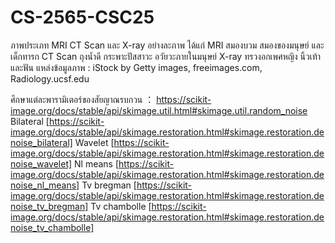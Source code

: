 # CS-2565-CSC25

ภาพประเภท MRI CT Scan และ X-ray อย่างละภาพ ได้แก่ MRI สมองบวม สมองของมนุษย์ และเด็กทารก CT Scan  ถุงน้ำดี กระพาะปัสสาวะ อวัยวะภายในมนุษย์ X-ray ทรวงอกเพศหญิง นิ้วเท้า และฟัน
แหล่งข้อมูลภาพ : iStock by Getty images, freeimages.com, Radiology.ucsf.edu

ศึกษาแต่ละพารามิเตอร์ของสัยญาณรบกวน ： https://scikit-image.org/docs/stable/api/skimage.util.html#skimage.util.random_noise
Bilateral [https://scikit-image.org/docs/stable/api/skimage.restoration.html#skimage.restoration.denoise_bilateral]
Wavelet [https://scikit-image.org/docs/stable/api/skimage.restoration.html#skimage.restoration.denoise_wavelet]
Nl means [https://scikit-image.org/docs/stable/api/skimage.restoration.html#skimage.restoration.denoise_nl_means]
Tv bregman [https://scikit-image.org/docs/stable/api/skimage.restoration.html#skimage.restoration.denoise_tv_bregman]
Tv chambolle [https://scikit-image.org/docs/stable/api/skimage.restoration.html#skimage.restoration.denoise_tv_chambolle]

